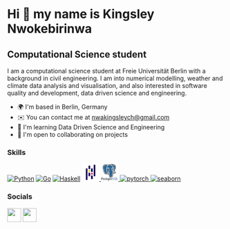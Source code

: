 Hi 👋 my name is Kingsley Nwokebirinwa
======================================

Computational Science student
-----------------------------

I am a computational science student at Freie Universität Berlin with a background in civil engineering. I am into numerical modelling, weather and climate data analysis and visualisation, and also interested in software quality and development, data driven science and engineering.

* 🌍  I'm based in Berlin, Germany
* ✉️  You can contact me at [nwakingsleych@gmail.com](mailto:nwakingsleych@gmail.com)
* 🧠  I'm learning Data Driven Science and Engineering
* 🤝  I'm open to collaborating on projects

### Skills

<p align="left">
<a href="https://www.python.org/" target="_blank" rel="noreferrer"><img src="https://raw.githubusercontent.com/danielcranney/readme-generator/main/public/icons/skills/python-colored.svg" width="36" height="36" alt="Python" /></a> 
<a href="https://go.dev" target="_blank" rel="noreferrer"><img src="[https://raw.githubusercontent.com/danielcranney/readme-generator/main/public/icons/skills/Go-Logo_Blue.svg](https://go.dev/blog/go-brand/Go-Logo/SVG/Go-Logo_Blue.svg)" width="36" height="36" alt="Go" /></a>
<a href="https://www.haskell.org/" target="_blank" rel="noreferrer"><img src="https://camo.githubusercontent.com/21e766dfc807a1ed67474e221bcd8c19f60e111a17d5907c460fa916bfc88003/687474703a2f2f692e696d6775722e636f6d2f74754645785a6c2e706e67" width="36" height="36" alt="Haskell" /></a>
<a href="https://pandas.pydata.org/" target="_blank" rel="noreferrer"> <img src="https://raw.githubusercontent.com/devicons/devicon/2ae2a900d2f041da66e950e4d48052658d850630/icons/pandas/pandas-original.svg" alt="pandas" width="40" height="40"/> </a> 
<a href="https://www.postgresql.org" target="_blank" rel="noreferrer"> <img src="https://raw.githubusercontent.com/devicons/devicon/master/icons/postgresql/postgresql-original-wordmark.svg" alt="postgresql" width="40" height="40"/> </a> <a href="https://pytorch.org/" target="_blank" rel="noreferrer"> <img src="https://www.vectorlogo.zone/logos/pytorch/pytorch-icon.svg" alt="pytorch" width="40" height="40"/> </a> 
<a href="https://seaborn.pydata.org/" target="_blank" rel="noreferrer"> <img src="https://seaborn.pydata.org/_images/logo-mark-lightbg.svg" alt="seaborn" width="40" height="40"/> </a>
</p>

### Socials

<p align="left"> <a href="https://www.github.com/kingsleynwoke" target="_blank" rel="noreferrer"><img src="https://raw.githubusercontent.com/danielcranney/readme-generator/main/public/icons/socials/github.svg" width="32" height="32" /></a> <a href="https://www.linkedin.com/in/kingsley-nwokebirinwa-b92123bb" target="_blank" rel="noreferrer"><img src="https://raw.githubusercontent.com/danielcranney/readme-generator/main/public/icons/socials/linkedin.svg" width="32" height="32" /></a></p>
